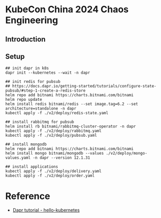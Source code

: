# KubeCon China 2024 Chaos Engineering

## Introduction
## Setup

```shell
## init dapr in k8s
dapr init --kubernetes --wait -n dapr

## init redis for pubsub
## https://docs.dapr.io/getting-started/tutorials/configure-state-pubsub/#step-1-create-a-redis-store
helm repo add bitnami https://charts.bitnami.com/bitnami
helm repo update
helm install redis bitnami/redis --set image.tag=6.2 --set architecture=standalone -n dapr
kubectl apply -f ./v2/deploy/redis-state.yaml

## install rabbitmq for pubsub
helm install rb bitnami/rabbitmq-cluster-operator -n dapr
kubectl apply -f ./v2/deploy/rabbitmq.yaml
kubectl apply -f ./v2/deploy/pubsub.yaml

## install mongodb
helm repo add bitnami https://charts.bitnami.com/bitnami
helm install mongo bitnami/mongodb --values ./v2/deploy/mongo-values.yaml -n dapr --version 12.1.31

## install applications
kubectl apply -f ./v2/deploy/delivery.yaml
kubectl apply -f ./v2/deploy/order.yaml
```

# Reference
- [Dapr tutorial - hello-kubernetes](https://github.com/dapr/quickstarts/tree/master/tutorials/hello-kubernetes)